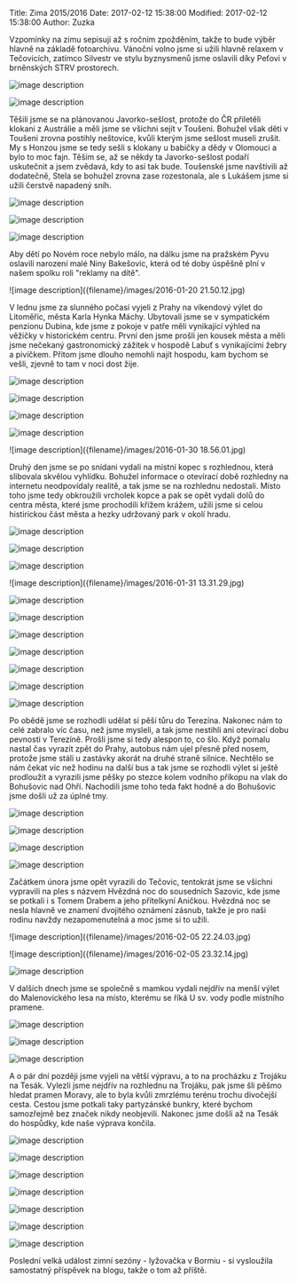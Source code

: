 ﻿Title: Zima 2015/2016
Date: 2017-02-12 15:38:00
Modified: 2017-02-12 15:38:00
Author: Zuzka


Vzpomínky na zimu sepisuji až s ročním zpožděním, takže to bude výběr hlavně na základě fotoarchivu.
Vánoční volno jsme si užili hlavně relaxem v Tečovicích, zatímco Silvestr ve stylu byznysmenů jsme oslavili díky Peťovi v brněnských STRV prostorech. 

![image description]({filename}/images/silvestr_strv.jpg)

![image description]({filename}/images/silvestr_strv_2.jpg)

Těšili jsme se na plánovanou Javorko-sešlost, protože do ČR přiletěli klokani z Austrálie a měli jsme se všichni sejít v Toušeni. Bohužel však děti v Toušeni zrovna postihly neštovice, kvůli kterým jsme sešlost museli zrušit. My s Honzou jsme se tedy sešli s klokany u babičky a dědy v Olomouci a bylo to moc fajn. Těším se, až se někdy ta Javorko-sešlost podaří uskutečnit a jsem zvědavá, kdy to asi tak bude. Toušenské jsme navštívili až dodatečně, Stela se bohužel zrovna zase rozestonala, ale s Lukášem jsme si užili čerstvě napadený sníh. 

![image description]({filename}/images/p1260479.jpg)

![image description]({filename}/images/p1260481.jpg)

![image description]({filename}/images/p1260482.jpg)

Aby dětí po Novém roce nebylo málo, na dálku jsme na pražském Pyvu oslavili narození malé Niny Bakešovic, která od té doby úspěšně plní v našem spolku roli "reklamy na dítě". 

![image description]({filename}/images/2016-01-20 21.50.12.jpg)

V lednu jsme za slunného počasí vyjeli z Prahy na víkendový výlet do Litoměřic, města Karla Hynka Máchy. Ubytovali jsme se v sympatickém penzionu Dubina, kde jsme z pokoje v patře měli vynikající výhled na věžičky v historickém centru. První den jsme prošli jen kousek města a měli jsme nečekaný gastronomický zážitek v hospodě Labuť s vynikajícími žebry a pivíčkem. Přitom jsme dlouho nemohli najít hospodu, kam bychom se vešli, zjevně to tam v noci dost žije. 

![image description]({filename}/images/p1260485.jpg)

![image description]({filename}/images/p1260489.jpg)

![image description]({filename}/images/p1260490.jpg)

![image description]({filename}/images/p1260510.jpg)

![image description]({filename}/images/2016-01-30 18.56.01.jpg)

Druhý den jsme se po snídani vydali na místní kopec s rozhlednou, která slibovala skvělou vyhlídku. Bohužel informace o otevírací době rozhledny na internetu neodpovídaly realitě, a tak jsme se na rozhlednu nedostali. Místo toho jsme tedy obkroužili vrcholek kopce a pak se opět vydali dolů do centra města, které jsme prochodili křížem krážem, užili jsme si celou histirickou část města a hezky udržovaný park v okolí hradu. 

![image description]({filename}/images/p1260499.jpg)

![image description]({filename}/images/p1260500.jpg)

![image description]({filename}/images/p1260502.jpg)

![image description]({filename}/images/2016-01-31 13.31.29.jpg)

![image description]({filename}/images/p1260512.jpg)

![image description]({filename}/images/p1260513.jpg)

![image description]({filename}/images/p1260518.jpg)

![image description]({filename}/images/p1260532.jpg)

![image description]({filename}/images/p1260537.jpg)

![image description]({filename}/images/p1260547.jpg)

![image description]({filename}/images/p1260550.jpg)

Po obědě jsme se rozhodli udělat si pěší tůru do Terezína. Nakonec nám to celé zabralo víc času, než jsme mysleli, a tak jsme nestihli ani otevírací dobu pevnosti v Terezíně. Prošli jsme si tedy alespon to, co šlo. Když pomalu nastal čas vyrazit zpět do Prahy, autobus nám ujel přesně před nosem, protože jsme stáli u zastávky akorát na druhé straně silnice. Nechtělo se nám čekat víc než hodinu na další bus a tak jsme se rozhodli výlet si ještě prodloužit a vyrazili jsme pěšky po stezce kolem vodního příkopu na vlak do Bohušovic nad Ohří. Nachodili jsme toho teda fakt hodně a do Bohušovic jsme došli už za úplné tmy. 

![image description]({filename}/images/p1260553.jpg)

![image description]({filename}/images/p1260563.jpg)

![image description]({filename}/images/p1260564.jpg)

![image description]({filename}/images/p1260569.jpg)

Začátkem února jsme opět vyrazili do Tečovic, tentokrát jsme se všichni vypravili na ples s názvem Hvězdná noc do sousedních Sazovic, kde jsme se potkali i s Tomem Drabem a jeho přítelkyní Aničkou. Hvězdná noc se nesla hlavně ve znamení dvojitého oznámení zásnub, takže je pro naši rodinu navždy nezapomenutelná a moc jsme si to užili. 

![image description]({filename}/images/2016-02-05 22.24.03.jpg)

![image description]({filename}/images/2016-02-05 23.32.14.jpg)

![image description]({filename}/images/12710758_1011037602301273_6303813618732125241_o.jpg)

V dalších dnech jsme se společně s mamkou vydali nejdřív na menší výlet do Malenovického lesa na místo, kterému se říká U sv. vody podle místního pramene. 

![image description]({filename}/images/p1260574.jpg)

![image description]({filename}/images/p1260578.jpg)

![image description]({filename}/images/p1260584.jpg)

A o pár dní později jsme vyjeli na větší výpravu, a to na procházku z Trojáku na Tesák. Vylezli jsme nejdřív na rozhlednu na Trojáku, pak jsme šli pěšmo hledat pramen Moravy, ale to byla kvůli zmrzlému terénu trochu divočejší cesta. Cestou jsme potkali taky partyzánské bunkry, které bychom samozřejmě bez značek nikdy neobjevili. Nakonec jsme došli až na Tesák do hospůdky, kde naše výprava končila. 

![image description]({filename}/images/p1260617.jpg)

![image description]({filename}/images/p1260634.jpg)

![image description]({filename}/images/p1260623.jpg)

![image description]({filename}/images/p1260629.jpg)

![image description]({filename}/images/p1260632.jpg)

![image description]({filename}/images/p1260637.jpg)

![image description]({filename}/images/p1260641.jpg)

Poslední velká událost zimní sezóny - lyžovačka v Bormiu - si vysloužila samostatný příspěvek na blogu, takže o tom až příště. 
